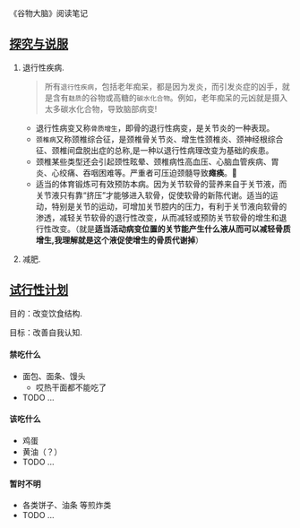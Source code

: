 《谷物大脑》阅读笔记

## [探究与说服](#探究与说服)

1. 退行性疾病.
    > 所有`退行性疾病`，包括老年痴呆，都是因为发炎，而引发炎症的凶手，就是含有`麸质`的谷物或高糖的`碳水化合物`。例如，老年痴呆的元凶就是摄入太多碳水化合物，导致脑部病变!

    - 退行性病变又称`骨质增生`，即骨的退行性病变，是关节炎的一种表现。
    - `颈椎病`又称颈椎综合征，是颈椎骨关节炎、增生性颈椎炎、颈神经根综合征、颈椎间盘脱出症的总称,是一种以退行性病理改变为基础的疾患。
    - 颈椎某些类型还会引起颈性眩晕、颈椎病性高血压、心脑血管疾病、胃炎、心绞痛、吞咽困难等。严重者可压迫颈髓导致**瘫痪**。:imp:
    - 适当的体育锻炼可有效预防本病。因为关节软骨的营养来自于关节液，而关节液只有靠“挤压”才能够进入软骨，促使软骨的新陈代谢。适当的运动，特别是关节的运动，可增加关节腔内的压力，有利于关节液向软骨的渗透，减轻关节软骨的退行性改变，从而减轻或预防关节软骨的增生和退行性改变。（就是**适当活动病变位置的关节能产生什么液从而可以减轻骨质增生,我理解就是这个液促使增生的骨质代谢掉**）

2. 减肥.

## [试行性计划](#试行性计划)

目的：改变饮食结构.

目标：改善自我认知.

#### 禁吃什么

- 面包、面条、馒头
    - 哎热干面都不能吃了
- TODO ...

#### 该吃什么

- 鸡蛋
- 黄油（？）
- TODO ...

#### 暂时不明

- 各类饼子、油条 等煎炸类
- TODO ...
